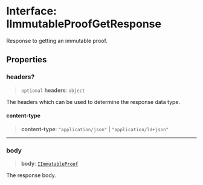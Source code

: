 # Interface: IImmutableProofGetResponse

Response to getting an immutable proof.

## Properties

### headers?

> `optional` **headers**: `object`

The headers which can be used to determine the response data type.

#### content-type

> **content-type**: `"application/json"` \| `"application/ld+json"`

***

### body

> **body**: [`IImmutableProof`](IImmutableProof.md)

The response body.
